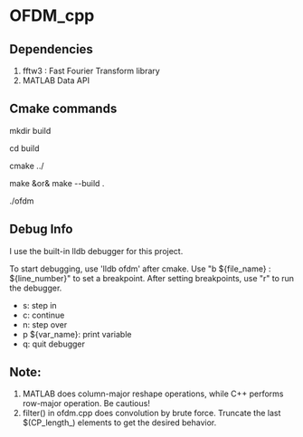 # OFDM_cpp


## Dependencies

1. fftw3 : Fast Fourier Transform library
2. MATLAB Data API

## Cmake commands
mkdir build

cd build

cmake ../

make &or& make --build .

./ofdm

## Debug Info
I use the built-in lldb debugger for this project. 

To start debugging, use 'lldb ofdm' after cmake. Use "b ${file_name} : ${line_number}" to set a breakpoint. After setting breakpoints, use "r" to run the debugger.

* s: step in
* c: continue
* n: step over 
* p ${var_name}: print variable
* q: quit debugger
## Note:

1. MATLAB does column-major reshape operations, while C++ performs row-major operation. Be cautious!
2. filter() in ofdm.cpp does convolution by brute force. Truncate the last $(CP_length_) elements to get the desired behavior.


